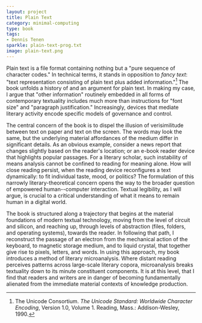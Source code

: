 ```yaml
---
layout: project
title: Plain Text
category: minimal-computing
type: book
tags:
- Dennis Tenen
sparkle: plain-text-prog.txt
image: plain-text.png
---
```


Plain text is a file format containing nothing but a "pure sequence of
character codes." In technical terms, it stands in opposition to *fancy text*:
"text representation consisting of plain text plus added information."[^ln-uni]
The book unfolds a history of and an argument for plain text. In making my
case, I argue that "other information" routinely embedded in all forms of
contemporary textuality includes much more than instructions for "font size"
and "paragraph justification." Increasingly, devices that mediate literary
activity encode specific models of governance and control.

The central concern of the book is to dispel the illusion of verisimilitude
between text on paper and text on the screen. The words may look the same, but
the underlying material affordances of the medium differ in significant
details. As an obvious example, consider a news report that changes slightly
based on the reader's location; or an e-book reader device that highlights
popular passages. For a literary scholar, such instability of means analysis
cannot be confined to reading for meaning alone. How will close reading
persist, when the reading device reconfigures a text dynamically: to fit
individual taste, mood, or politics?  The formulation of this narrowly
literary-theoretical concern opens the way to the broader question of empowered
human--computer interaction.  Textual legibility, as I will argue, is crucial
to a critical understanding of what it means to remain human in a digital
world.

[^ln-uni]: The Unicode Consortium. *The Unicode Standard: Worldwide Character
Encoding*, Version 1.0, Volume 1. Reading, Mass.: Addison-Wesley, 1990.

The book is structured along a trajectory that begins at the material
foundations of modern textual technology, moving from the level of circuit and
silicon, and reaching up, through levels of abstraction (files, folders, and
operating systems), towards the reader. In following that path, I reconstruct
the passage of an electron from the mechanical action of the keyboard, to
magnetic storage medium, and to liquid crystal, that together give rise to
pixels, letters, and words. In using this approach, my book introduces a method
of literary microanalysis. Where distant reading perceives patterns across
large-scale literary copora, microanalysis breaks textuality down to its minute
constituent components. It is at this level, that I find that readers and
writers are in danger of becoming fundamentally alienated from the immediate
material contexts of knowledge production.
